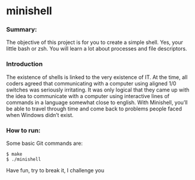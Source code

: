 # minishell


### Summary:
The objective of this project is for you to create a simple shell. Yes, your
little bash or zsh. You will learn a lot about processes and file descriptors.


### Introduction
The existence of shells is linked to the very existence of IT. At the time, all coders agreed
that communicating with a computer using aligned 1/0 switches was seriously
irritating. It was only logical that they came up with the idea to communicate with
a computer using interactive lines of commands in a language somewhat close
to english.
With Minishell, you’ll be able to travel through time and come back to problems
people faced when Windows didn’t exist.


### How to run:

Some basic Git commands are:
```
$ make
$ ./minishell

```

Have fun, try to break it, I challenge you

